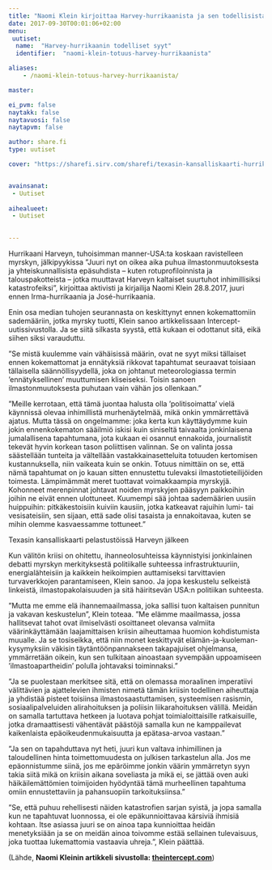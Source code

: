 ```yaml
---
title: "Naomi Klein kirjoittaa Harvey-hurrikaanista ja sen todellisista syistä"
date: 2017-09-30T00:01:06+02:00
menu:
 uutiset:
  name:  "Harvey-hurrikaanin todelliset syyt"
  identifier:  "naomi-klein-totuus-harvey-hurrikaanista"

aliases:
    - /naomi-klein-totuus-harvey-hurrikaanista/

master:

ei_pvm: false
naytakk: false
naytavuosi: false
naytapvm: false

author: share.fi
type: uutiset

cover: "https://sharefi.sirv.com/sharefi/texasin-kansalliskaarti-hurrikaani-harvey-moottoritie-tulvaveden-alla.jpg?cx=360&cw=686&cy=80"


avainsanat:
 - Uutiset
 
aihealueet:
 - Uutiset
 

---
```



<p class="alustus">Hurrikaani Harveyn, tuhoisimman manner-USA:ta koskaan ravistelleen myrskyn, jälkipyykissa ”Juuri nyt on oikea aika puhua ilmastonmuutoksesta ja yhteiskunnallisista epäsuhdista – kuten rotuprofiloinnista ja talouspakotteista – jotka muuttavat Harveyn kaltaiset suurtuhot inhimillisiksi katastrofeiksi”, kirjoittaa aktivisti ja kirjailija Naomi Klein 28.8.2017, juuri ennen Irma-hurrikaania ja José-hurrikaania.</p>
<p>Enin osa median tuhojen seurannasta on keskittynyt ennen kokemattomiin sademääriin, jotka myrsky tuotti, Klein sanoo artikkelissaan Intercept-uutissivustolla. Ja se siitä silkasta syystä, että kukaan ei odottanut sitä, eikä siihen siksi varauduttu.</p>
<p>”Se mistä kuulemme vain vähäisissä määrin, ovat ne syyt miksi tällaiset ennen kokemattomat ja ennätyksiä rikkovat tapahtumat seuraavat toisiaan tällaisella säännöllisyydellä, joka on johtanut meteorologiassa termin ’ennätyksellinen’ muuttumisen kliseiseksi. Toisin sanoen ilmastonmuutoksesta puhutaan vain vähän jos ollenkaan.”</p>
<p>”Meille kerrotaan, että tämä juontaa halusta olla ’politisoimatta’ vielä käynnissä olevaa inhimillistä murhenäytelmää, mikä onkin ymmärrettävä ajatus. Mutta tässä on ongelmamme: joka kerta kun käyttäydymme kuin jokin ennenkokematon sääilmiö iskisi kuin siniseltä taivaalta jonkinlaisena jumalallisena tapahtumana, jota kukaan ei osannut ennakoida, journalistit tekevät hyvin korkean tason poliittisen valinnan. Se on valinta jossa säästellään tunteita ja vältellään vastakkainasetteluita totuuden kertomisen kustannuksella, niin vaikeata kuin se onkin. Totuus nimittäin on se, että nämä tapahtumat on jo kauan sitten ennustettu tulevaksi ilmastotieteilijöiden toimesta. Lämpimämmät meret tuottavat voimakkaampia myrskyjä. Kohonneet merenpinnat johtavat noiden myrskyjen pääsyyn paikkoihin joihin ne eivät ennen ulottuneet. Kuumempi sää johtaa sademäärien uusiin huippuihin: pitkäkestoisiin kuiviin kausiin, jotka katkeavat rajuihin lumi- tai vesisateisiin, sen sijaan, että sade olisi tasaista ja ennakoitavaa, kuten se mihin olemme kasvaessamme tottuneet.”</p>

<p><img src="https://sharefi.sirv.com/sharefi/texasin-kansalliskaarti-hurrikaani-harvey-moottoritie-tulvaveden-alla.jpg" alt="" /><br />Texasin kansalliskaarti pelastustöissä Harveyn jälkeen</p>

<p>Kun välitön kriisi on ohitettu, ihanneolosuhteissa käynnistyisi jonkinlainen debatti myrskyn merkityksestä politiikalle suhteessa infrastruktuuriin, energialähteisiin ja kaikkein heikoimpien auttamiseksi tarvittavien turvaverkkojen parantamiseen, Klein sanoo. Ja jopa keskustelu selkeistä linkeistä, ilmastopakolaisuuden ja sitä häiritsevän USA:n politiikan suhteesta.</p>
<p>”Mutta me emme elä ihannemaailmassa, joka sallisi tuon kaltaisen punnitun ja vakavan keskustelun”, Klein toteaa. ”Me elämme maailmassa, jossa hallitsevat tahot ovat ilmiselvästi osoittaneet olevansa valmiita väärinkäyttämään laajamittaisen kriisin aiheuttamaa huomion kohdistumista muualle. Ja se tosiseikka, että niin monet keskittyvät elämän-ja-kuoleman-kysymyksiin väkisin täytäntöönpannakseen takapajuiset ohjelmansa, ymmärretään oikein, kun sen tulkitaan ainoastaan syvempään uppoamiseen ’ilmastoapartheidin’ polulla johtavaksi toiminnaksi.”</p>
<p>”Ja se puolestaan merkitsee sitä, että on olemassa moraalinen imperatiivi välittävien ja ajattelevien ihmisten nimetä tämän kriisin todellinen aiheuttaja ja yhdistää pisteet toisiinsa ilmastosaastuttamisen, systeemisen rasismin, sosiaalipalveluiden alirahoituksen ja poliisin liikarahoituksen välillä. Meidän on samalla tartuttava hetkeen ja luotava pohjat toimialoittaisille ratkaisuille, jotka dramaattisesti vähentävät päästöjä samalla kun ne kamppailevat kaikenlaista epäoikeudenmukaisuutta ja epätasa-arvoa vastaan.”</p>
<p>”Ja sen on tapahduttava nyt heti, juuri kun valtava inhimillinen ja taloudellinen hinta toimettomuudesta on julkisen tarkastelun alla. Jos me epäonnistumme siinä, jos me epäröimme jonkin väärin ymmärretyn syyn takia siitä mikä on kriisin aikana soveliasta ja mikä ei, se jättää oven auki häikäilemättömien toimijoiden hyödyntää tämä murheellinen tapahtuma omiin ennustettaviin ja pahansuopiin tarkoituksiinsa.”</p>
<p>”Se, että puhuu rehellisesti näiden katastrofien sarjan syistä, ja jopa samalla kun ne tapahtuvat luonnossa, ei ole epäkunnioittavaa kärsiviä ihmisiä kohtaan. Itse asiassa juuri se on ainoa tapa kunnioittaa heidän menetyksiään ja se on meidän ainoa toivomme estää sellainen tulevaisuus, joka tuottaa lukemattomia vastaavia uhreja.”, Klein päättää.</p>
<p>(Lähde, <b>Naomi Kleinin artikkeli sivustolla: <a href="//theintercept.com/2017/08/28/harvey-didnt-come-out-of-the-blue-now-is-the-time-to-talk-about-climate-change/"  target="_blank" rel="nofollow noopener" class="external">theintercept.com</a></b>)</p>